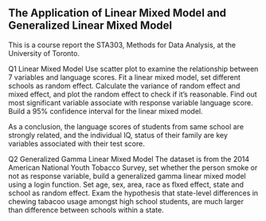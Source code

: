## The Application of Linear Mixed Model and Generalized Linear Mixed Model
This is a course report the STA303, Methods for Data Analysis, at the University of Toronto.

Q1
Linear Mixed Model
Use scatter plot to examine the relationship between 7 variables and  language scores. 
Fit a linear mixed model, set different schools as random effect. 
Calculate the variance of random effect and mixed effect, and plot the random effect to check if it’s reasonable. 
Find out most significant variable associate with response variable language score. 
Build a 95% confidence interval for the linear mixed model. 

As a conclusion, the language scores of students from same school are strongly related, 
and the individual IQ, status of their family are key variables associated with their test score.

Q2 
Generalized Gamma Linear Mixed Model
The dataset is from the 2014 American National Youth Tobacco Survey, 
set whether the person smoke or not as response variable, 
build a generalized gamma linear mixed model using a login function.
Set age, sex, area, race as flxed effect, state and school as random effect.
Exam the hypothesis that state-level differences in chewing tabacoo usage amongst high school students, 
are much larger than difference between schools within a state. 